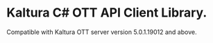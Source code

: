 # Kaltura C# OTT API Client Library.
Compatible with Kaltura OTT server version 5.0.1.19012 and above.
